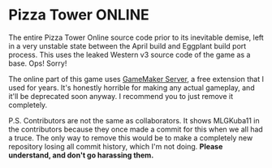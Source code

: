 # Pizza Tower ONLINE
The entire Pizza Tower Online source code prior to its inevitable demise, left in a very unstable state between the April build and Eggplant build port process.
This uses the leaked Western v3 source code of the game as a base. Ops! Sorry!

The online part of this game uses [GameMaker Server](https://gamemakerserver.com/), a free extension that I used for years. It's honestly horrible for making any actual gameplay, and it'll be deprecated soon anyway. I recommend you to just remove it completely.

P.S. Contributors are not the same as collaborators. It shows MLGKuba11 in the contributors because they once made a commit for this when we all had a truce. The only way to remove this would be to make a completely new repository losing all commit history, which I'm not doing. **Please understand, and don't go harassing them.**
